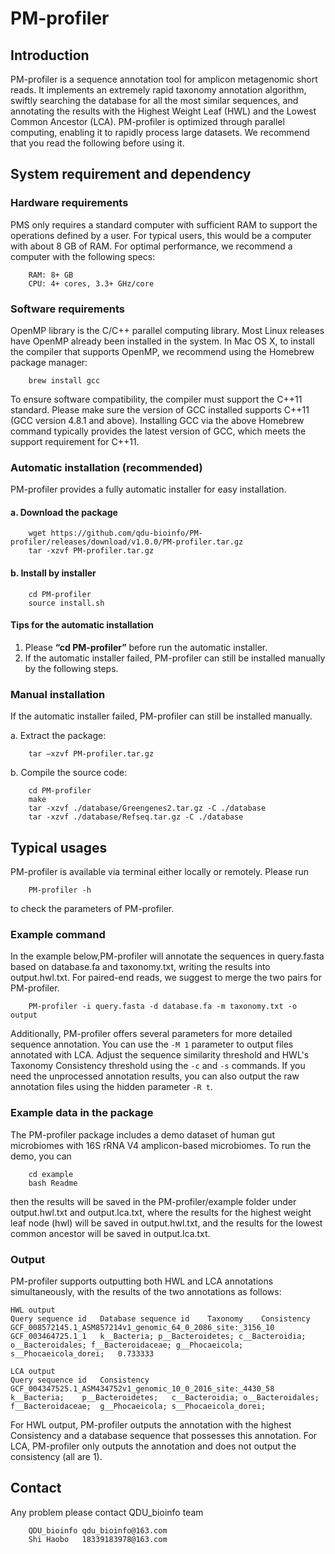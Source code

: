 # PM-profiler

## Introduction
PM-profiler is a sequence annotation tool for amplicon metagenomic short reads. It implements an extremely rapid taxonomy annotation algorithm, swiftly searching the database for all the most similar sequences, and annotating the results with the Highest Weight Leaf (HWL) and the Lowest Common Ancestor (LCA). PM-profiler is optimized through parallel computing, enabling it to rapidly process large datasets. 
We recommend that you read the following before using it.
## System requirement and dependency
### Hardware requirements
PMS only requires a standard computer with sufficient RAM to support the operations defined by a user. For typical users, this would be a computer with about 8 GB of RAM. For optimal performance, we recommend a computer with the following specs:
```	
	RAM: 8+ GB
	CPU: 4+ cores, 3.3+ GHz/core
```    
### Software requirements

OpenMP library is the C/C++ parallel computing library. Most Linux releases have OpenMP already been installed in the system. In Mac OS X, to install the compiler that supports OpenMP, we recommend using the Homebrew package manager:
```
	brew install gcc
```
To ensure software compatibility, the compiler must support the C++11 standard. Please make sure the version of GCC installed supports C++11 (GCC version 4.8.1 and above). Installing GCC via the above Homebrew command typically provides the latest version of GCC, which meets the support requirement for C++11.
### Automatic installation (recommended)

PM-profiler provides a fully automatic installer for easy installation.

#### **a. Download the package**
```
	wget https://github.com/qdu-bioinfo/PM-profiler/releases/download/v1.0.0/PM-profiler.tar.gz
	tar -xzvf PM-profiler.tar.gz
```
#### **b. Install by installer**
```
	cd PM-profiler
	source install.sh
```
#### Tips for the automatic installation

1. Please **“cd PM-profiler”** before run the automatic installer.
2. If the automatic installer failed, PM-profiler can still be installed manually by the following steps.

### Manual installation

If the automatic installer failed, PM-profiler can still be installed manually.

a. Extract the package:
```
	tar –xzvf PM-profiler.tar.gz
```
b. Compile the source code:
```
	cd PM-profiler
	make
	tar -xzvf ./database/Greengenes2.tar.gz -C ./database
	tar -xzvf ./database/Refseq.tar.gz -C ./database
```
## Typical usages
PM-profiler is available via terminal either locally or remotely. Please run
```
	PM-profiler -h
```
to check the parameters of PM-profiler.
### Example command
In the example below,PM-profiler will annotate the sequences in query.fasta based on database.fa and taxonomy.txt, writing the results into output.hwl.txt. For paired-end reads, we suggest to merge the two pairs for PM-profiler.
```
	PM-profiler -i query.fasta -d database.fa -m taxonomy.txt -o output
```
 Additionally, PM-profiler offers several parameters for more detailed sequence annotation. You can use the ```-M 1``` parameter to output files annotated with LCA. Adjust the sequence similarity threshold and HWL's Taxonomy Consistency threshold using the ```-c``` and ```-s``` commands. If you need the unprocessed annotation results, you can also output the raw annotation files using the hidden parameter ```-R t```.
### Example data in the package
The PM-profiler package includes a demo dataset of human gut microbiomes with 16S rRNA V4 amplicon-based microbiomes. To run the demo, you can
```
	cd example
	bash Readme
```
then the results will be saved in the PM-profiler/example folder under output.hwl.txt and output.lca.txt, where the results for the highest weight leaf node (hwl) will be saved in output.hwl.txt, and the results for the lowest common ancestor will be saved in output.lca.txt.
### Output
PM-profiler supports outputting both HWL and LCA annotations simultaneously, with the results of the two annotations as follows:
```
HWL output
Query sequence id	Database sequence id 	Taxonomy	Consistency
GCF_008572145.1_ASM857214v1_genomic_64_0_2086_site:_3156_10	GCF_003464725.1_1	k__Bacteria; p__Bacteroidetes; c__Bacteroidia; o__Bacteroidales; f__Bacteroidaceae; g__Phocaeicola; s__Phocaeicola_dorei;	0.733333
```
```
LCA output
Query sequence id	Consistency
GCF_004347525.1_ASM434752v1_genomic_10_0_2016_site:_4430_58	k__Bacteria;	p__Bacteroidetes;	c__Bacteroidia;	o__Bacteroidales;	f__Bacteroidaceae;	g__Phocaeicola;	s__Phocaeicola_dorei;
```
For HWL output, PM-profiler outputs the annotation with the highest Consistency and a database sequence that possesses this annotation.
For LCA, PM-profiler only outputs the annotation and does not output the consistency (all are 1).
## Contact

Any problem please contact QDU_bioinfo team
```
	QDU_bioinfo	qdu_bioinfo@163.com
	Shi Haobo	18339183978@163.com
```
